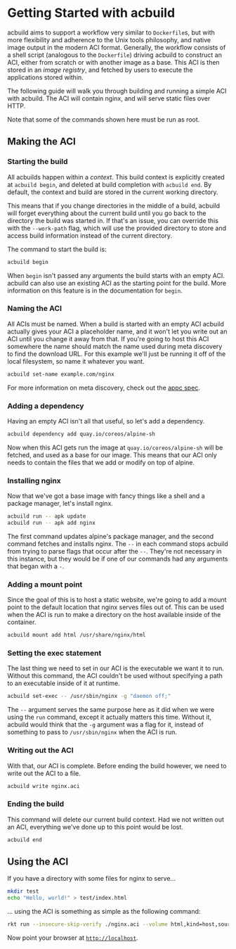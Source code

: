 # Getting Started with acbuild

acbuild aims to support a workflow very similar to `Dockerfile`s, but with more
flexibility and adherence to the Unix tools philosophy, and native image output
in the modern ACI format. Generally, the workflow consists of a shell script
(analogous to the `Dockerfile`) driving acbuild to construct an ACI, either
from scratch or with another image as a base. This ACI is then stored in an
_image registry_, and fetched by users to execute the applications stored
within.

The following guide will walk you through building and running a simple ACI
with acbuild. The ACI will contain nginx, and will serve static files over HTTP.

Note that some of the commands shown here must be run as root.

## Making the ACI

### Starting the build

All acbuilds happen within a _context_. This build context is explicitly
created at `acbuild begin`, and deleted at build completion with `acbuild end`.
By default, the context and build are stored in the current working directory.

This means that if you change directories in the middle of a build, acbuild will
forget everything about the current build until you go back to the directory
the build was started in. If that's an issue, you can override this with the
`--work-path` flag, which will use the provided directory to store and access
build information instead of the current directory.

The command to start the build is:

```bash
acbuild begin
```

When `begin` isn't passed any arguments the build starts with an empty ACI.
acbuild can also use an existing ACI as the starting point for the build.  More
information on this feature is in the documentation for `begin`.

### Naming the ACI

All ACIs must be named. When a build is started with an empty ACI acbuild
actually gives your ACI a placeholder name, and it won't let you write out an
ACI until you change it away from that. If you're going to host this ACI
somewhere the name should match the name used during meta discovery to find the
download URL. For this example we'll just be running it off of the local
filesystem, so name it whatever you want.

```bash
acbuild set-name example.com/nginx
```

For more information on meta discovery, check out the [appc
spec](https://github.com/appc/spec/blob/master/spec/discovery.md#meta-discovery).

### Adding a dependency

Having an empty ACI isn't all that useful, so let's add a dependency.

```bash
acbuild dependency add quay.io/coreos/alpine-sh
```

Now when this ACI gets run the image at `quay.io/coreos/alpine-sh` will be
fetched, and used as a base for our image. This means that our ACI only needs
to contain the files that we add or modify on top of alpine.

### Installing nginx

Now that we've got a base image with fancy things like a shell and a package
manager, let's install nginx.

```bash
acbuild run -- apk update
acbuild run -- apk add nginx
```

The first command updates alpine's package manager, and the second command
fetches and installs nginx. The `--` in each command stops acbuild from trying
to parse flags that occur after the `--`. They're not necessary in this
instance, but they would be if one of our commands had any arguments that began
with a `-`.

### Adding a mount point

Since the goal of this is to host a static website, we're going to add a mount
point to the default location that nginx serves files out of. This can be used
when the ACI is run to make a directory on the host available inside of the
container.

```bash
acbuild mount add html /usr/share/nginx/html
```

### Setting the exec statement

The last thing we need to set in our ACI is the executable we want it to run.
Without this command, the ACI couldn't be used without specifying a path to an
executable inside of it at runtime.

```bash
acbuild set-exec -- /usr/sbin/nginx -g "daemon off;"
```

The `--` argument serves the same purpose here as it did when we were using the
`run` command, except it actually matters this time. Without it, acbuild would
think that the `-g` argument was a flag for it, instead of something to pass to
`/usr/sbin/nginx` when the ACI is run.

### Writing out the ACI

With that, our ACI is complete. Before ending the build however, we need to
write out the ACI to a file.

```bash
acbuild write nginx.aci
```

### Ending the build

This command will delete our current build context. Had we not written out an
ACI, everything we've done up to this point would be lost.

```bash
acbuild end
```

## Using the ACI

If you have a directory with some files for nginx to serve...

```bash
mkdir test
echo "Hello, world!" > test/index.html
```

... using the ACI is something as simple as the following command:

```bash
rkt run --insecure-skip-verify ./nginx.aci --volume html,kind=host,source=/path/to/test --net=host
```

Now point your browser at [`http://localhost`](http://localhost).
